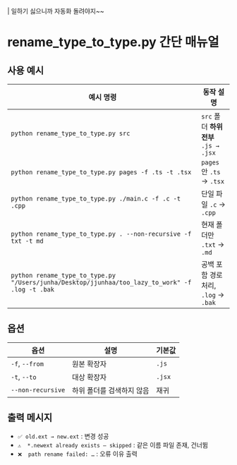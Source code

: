 | 일하기 싫으니까 자동화 돌려야지~~

# rename_type_to_type.py 간단 매뉴얼

## 사용 예시

| 예시 명령                                                                                               | 동작 설명                                     |
| ------------------------------------------------------------------------------------------------------- | --------------------------------------------- |
| `python rename_type_to_type.py src`                                                                     | `src` 폴더 **하위 전부** `.js → .jsx`         |
| `python rename_type_to_type.py pages -f .ts -t .tsx`                                                    | `pages` 안 `.ts` → `.tsx`                     |
| `python rename_type_to_type.py ./main.c -f .c -t .cpp`                                                  | 단일 파일 `.c` → `.cpp`                       |
| `python rename_type_to_type.py . --non-recursive -f txt -t md`                                          | 현재 폴더만 `.txt` → `.md`                    |
| `python rename_type_to_type.py "/Users/junha/Desktop/jjunhaa/too_lazy_to_work" -f .log -t .bak`         | 공백 포함 경로 처리, `.log` → `.bak`          |

## 옵션

| 옵션                | 설명                                   | 기본값 |
| ------------------- | -------------------------------------- | ------ |
| `-f`, `--from`      | 원본 확장자                            | `.js`  |
| `-t`, `--to`        | 대상 확장자                            | `.jsx` |
| `--non-recursive`   | 하위 폴더를 검색하지 않음              | 재귀   |

## 출력 메시지

- `✅ old.ext → new.ext` : 변경 성공  
- `⚠️  *.newext already exists – skipped` : 같은 이름 파일 존재, 건너뜀  
- `❌  path rename failed: …` : 오류 이유 출력
